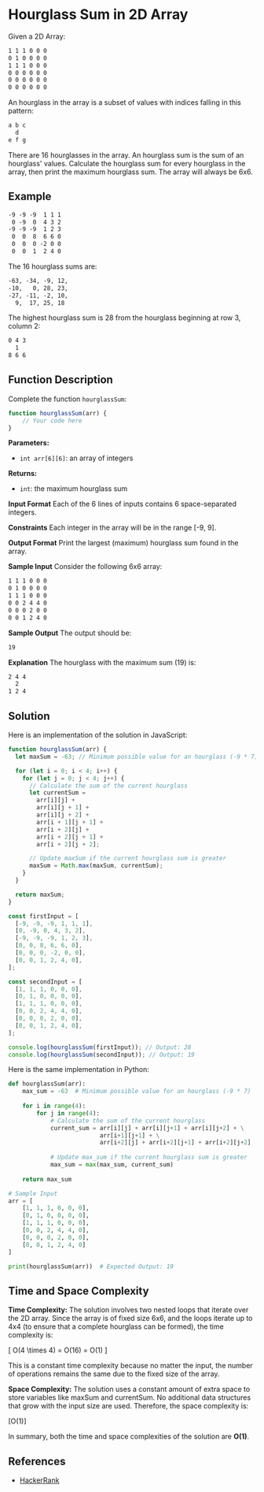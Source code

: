
# Hourglass Sum in 2D Array

Given a 2D Array:

```markdown
1 1 1 0 0 0
0 1 0 0 0 0
1 1 1 0 0 0
0 0 0 0 0 0
0 0 0 0 0 0
0 0 0 0 0 0
```

An hourglass in the array is a subset of values with indices falling in this pattern:

```markdown
a b c
  d
e f g
```

There are 16 hourglasses in the array. An hourglass sum is the sum of an hourglass' values. Calculate the hourglass sum for every hourglass in the array, then print the maximum hourglass sum. The array will always be 6x6.

## Example

```markdown
-9 -9 -9  1 1 1 
 0 -9  0  4 3 2
-9 -9 -9  1 2 3
 0  0  8  6 6 0
 0  0  0 -2 0 0
 0  0  1  2 4 0
```

The 16 hourglass sums are:

```markdown
-63, -34, -9, 12, 
-10,   0, 28, 23, 
-27, -11, -2, 10, 
  9,  17, 25, 18
```

The highest hourglass sum is 28 from the hourglass beginning at row 3, column 2:

```markdown
0 4 3
  1
8 6 6
```

## Function Description

Complete the function `hourglassSum`:

```javascript
function hourglassSum(arr) {
    // Your code here
}
```

**Parameters:**

- `int arr[6][6]`: an array of integers

**Returns:**

- `int`: the maximum hourglass sum

**Input Format**
Each of the 6 lines of inputs contains 6 space-separated integers.

**Constraints**
Each integer in the array will be in the range [-9, 9].

**Output Format**
Print the largest (maximum) hourglass sum found in the array.

**Sample Input**
Consider the following 6x6 array:

```markdown
1 1 1 0 0 0
0 1 0 0 0 0
1 1 1 0 0 0
0 0 2 4 4 0
0 0 0 2 0 0
0 0 1 2 4 0
```

**Sample Output**
The output should be:

```markdown
19
```

**Explanation**
The hourglass with the maximum sum (19) is:

```markdown
2 4 4
  2
1 2 4
```

## Solution

Here is an implementation of the solution in JavaScript:

```javascript
function hourglassSum(arr) {
  let maxSum = -63; // Minimum possible value for an hourglass (-9 * 7)

  for (let i = 0; i < 4; i++) {
    for (let j = 0; j < 4; j++) {
      // Calculate the sum of the current hourglass
      let currentSum =
        arr[i][j] +
        arr[i][j + 1] +
        arr[i][j + 2] +
        arr[i + 1][j + 1] +
        arr[i + 2][j] +
        arr[i + 2][j + 1] +
        arr[i + 2][j + 2];

      // Update maxSum if the current hourglass sum is greater
      maxSum = Math.max(maxSum, currentSum);
    }
  }

  return maxSum;
}

const firstInput = [
  [-9, -9, -9, 1, 1, 1],
  [0, -9, 0, 4, 3, 2],
  [-9, -9, -9, 1, 2, 3],
  [0, 0, 8, 6, 6, 0],
  [0, 0, 0, -2, 0, 0],
  [0, 0, 1, 2, 4, 0],
];

const secondInput = [
  [1, 1, 1, 0, 0, 0],
  [0, 1, 0, 0, 0, 0],
  [1, 1, 1, 0, 0, 0],
  [0, 0, 2, 4, 4, 0],
  [0, 0, 0, 2, 0, 0],
  [0, 0, 1, 2, 4, 0],
];

console.log(hourglassSum(firstInput)); // Output: 28
console.log(hourglassSum(secondInput)); // Output: 19
```

Here is the same implementation in Python:

```python {cmd}
def hourglassSum(arr):
    max_sum = -63  # Minimum possible value for an hourglass (-9 * 7)
    
    for i in range(4):
        for j in range(4):
            # Calculate the sum of the current hourglass
            current_sum = arr[i][j] + arr[i][j+1] + arr[i][j+2] + \
                          arr[i+1][j+1] + \
                          arr[i+2][j] + arr[i+2][j+1] + arr[i+2][j+2]
            
            # Update max_sum if the current hourglass sum is greater
            max_sum = max(max_sum, current_sum)
            
    return max_sum

# Sample Input
arr = [
    [1, 1, 1, 0, 0, 0],
    [0, 1, 0, 0, 0, 0],
    [1, 1, 1, 0, 0, 0],
    [0, 0, 2, 4, 4, 0],
    [0, 0, 0, 2, 0, 0],
    [0, 0, 1, 2, 4, 0]
]

print(hourglassSum(arr))  # Expected Output: 19
```

## Time and Space Complexity

**Time Complexity:**
The solution involves two nested loops that iterate over the 2D array. Since the array is of fixed size 6x6, and the loops iterate up to 4x4 (to ensure that a complete hourglass can be formed), the time complexity is:

\[ O(4 \times 4) = O(16) = O(1) \]

This is a constant time complexity because no matter the input, the number of operations remains the same due to the fixed size of the array.

**Space Complexity:**
The solution uses a constant amount of extra space to store variables like maxSum and currentSum. No additional data structures that grow with the input size are used. Therefore, the space complexity is:

\[O(1)\]

In summary, both the time and space complexities of the solution are **O(1)**.

## References

- [HackerRank](https://www.hackerrank.com/challenges/2d-array/problem)
